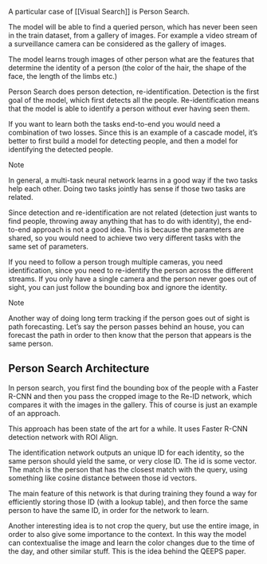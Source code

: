 A particular case of [[Visual Search]] is Person Search.

The model will be able to find a queried person, which has never been seen in the train dataset, from a gallery of images. For example a video stream of a surveillance camera can be considered as the gallery of images.

The model learns trough images of other person what are the features that determine the identity of a person (the color of the hair, the shape of the face, the length of the limbs etc.)

Person Search does person detection, re-identification. Detection is the first goal of the model, which first detects all the people. Re-identification means that the model is able to identify a person without ever having seen them. 

If you want to learn both the tasks end-to-end you would need a combination of two losses. Since this is an example of a cascade model, it’s better to first build a model for detecting people, and then a model for identifying the detected people.

>[!Note]
In general, a multi-task neural network learns in a good way if the two tasks help each other. Doing two tasks jointly has sense if those two tasks are related.

Since detection and re-identification are not related (detection just wants to find people, throwing away anything that has to do with identity), the end-to-end approach is not a good idea. This is because the parameters are shared, so you would need to achieve two very different tasks with the same set of parameters.

If you need to follow a person trough multiple cameras, you need identification, since you need to re-identify the person across the different streams. If you only have a single camera and the person never goes out of sight, you can just follow the bounding box and ignore the identity.

>[!Note]
Another way of doing long term tracking if the person goes out of sight is path forecasting. Let’s say the person passes behind an house, you can forecast the path in order to then know that the person that appears is the same person.

## Person Search Architecture

In person search, you first find the bounding box of the people with a Faster R-CNN and then you pass the cropped image to the Re-ID network, which compares it with the images in the gallery. This of course is just an example of an approach.

This approach has been state of the art for a while. It uses Faster R-CNN detection network with ROI Align.

The identification network outputs an unique ID for each identity, so the same person should yield the same, or very close ID. The id is some vector. The match is the person that has the closest match with the query, using something like cosine distance between those id vectors.

The main feature of this network is that during training they found a way for efficiently storing those ID (with a lookup table), and then force the same person to have the same ID, in order for the network to learn.

Another interesting idea is to not crop the query, but use the entire image, in order to also give some importance to the context. In this way the model can contextualise the image and learn the color changes due to the time of the day, and other similar stuff. This is the idea behind the QEEPS paper.